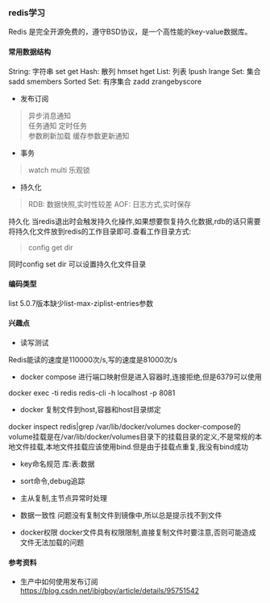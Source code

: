 ### redis学习 ###
Redis 是完全开源免费的，遵守BSD协议，是一个高性能的key-value数据库。

#### 常用数据结构 ####
String: 字符串 set get
Hash: 散列 hmset hget
List: 列表 lpush lrange
Set: 集合 sadd smembers
Sorted Set: 有序集合 zadd zrangebyscore


- 发布订阅    
>  异步消息通知    
  任务通知 定时任务        
  参数刷新加载 缓存参数更新通知    

- 事务
> watch multi  乐观锁


- 持久化
> RDB: 数据快照,实时性较差
> AOF: 日志方式,实时保存

持久化
当redis退出时会触发持久化操作,如果想要恢复持久化数据,rdb的话只需要将持久化文件放到redis的工作目录即可.查看工作目录方式:
> config get dir

同时config set dir 可以设置持久化文件目录
  

#### 编码类型 ####

list 5.0.7版本缺少list-max-ziplist-entries参数


#### 兴趣点 ####

- 读写测试

Redis能读的速度是110000次/s,写的速度是81000次/s 


- docker compose 进行端口映射但是进入容器时,连接拒绝,但是6379可以使用

docker exec -ti redis redis-cli -h localhost -p 8081

- docker 复制文件到host,容器和host目录绑定

docker inspect redis|grep /var/lib/docker/volumes
docker-compose的volume挂载是在/var/lib/docker/volumes目录下的挂载目录的定义,不是常规的本地文件挂载,本地文件挂载应该使用bind.但是由于挂载点重复,我没有bind成功

- key命名规范
	库:表:数据

- sort命令,debug追踪

- 主从复制,主节点异常时处理



- 数据一致性
问题没有复制文件到镜像中,所以总是提示找不到文件

- docker权限
docker文件具有权限限制,直接复制文件时要注意,否则可能造成文件无法加载的问题

#### 参考资料 ####

- 生产中如何使用发布订阅 https://blog.csdn.net/ibigboy/article/details/95751542

